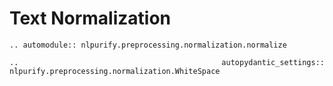 # Text Normalization

<div align = "justify">

```{eval-rst}
.. automodule:: nlpurify.preprocessing.normalization.normalize
```

```{eval-rst}
.. autopydantic_settings:: nlpurify.preprocessing.normalization.WhiteSpace
```

</div>
